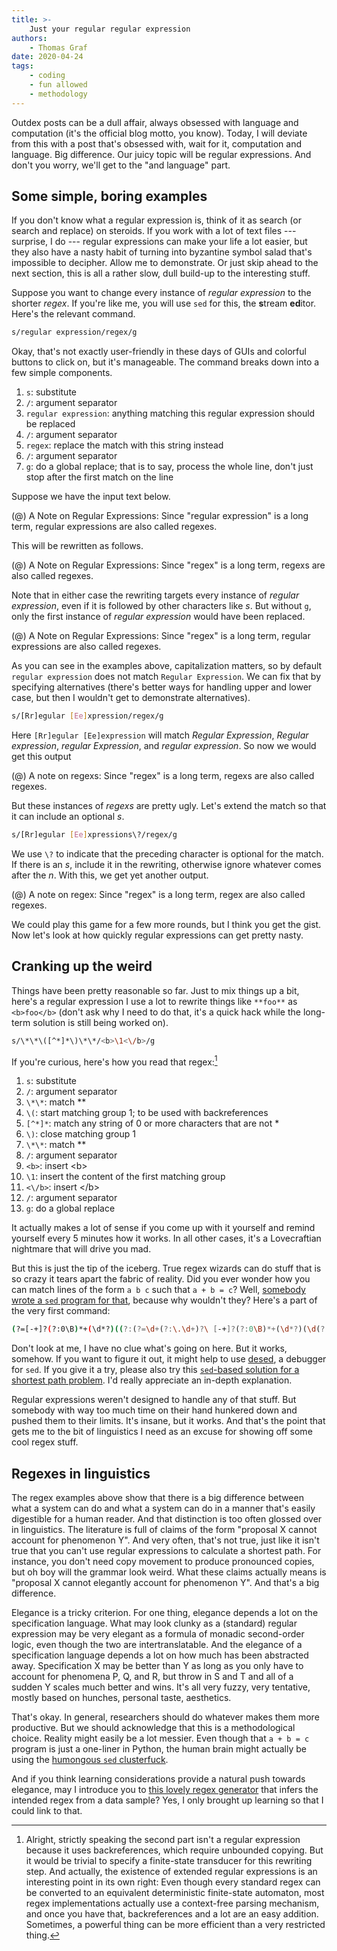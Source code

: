 ```yaml
---
title: >-
    Just your regular regular expression
authors:
    - Thomas Graf
date: 2020-04-24
tags:
    - coding
    - fun allowed
    - methodology
---
```


<!-- START_SUMMARY_BLOCK -->
Outdex posts can be a dull affair, always obsessed with language and computation (it's the official blog motto, you know).
Today, I will deviate from this with a post that's obsessed with, wait for it, computation and language.
Big difference.
Our juicy topic will be regular expressions.
And don't you worry, we'll get to the "and language" part.
<!-- END_SUMMARY_BLOCK -->


## Some simple, boring examples

If you don't know what a regular expression is, think of it as search (or search and replace) on steroids.
If you work with a lot of text files --- surprise, I do --- regular expressions can make your life a lot easier, but they also have a nasty habit of turning into byzantine symbol salad that's impossible to decipher.
Allow me to demonstrate.
Or just skip ahead to the next section, this is all a rather slow, dull build-up to the interesting stuff. 

Suppose you want to change every instance of *regular expression* to the shorter *regex*.
If you're like me, you will use `sed` for this, the **s**tream **ed**itor.
Here's the relevant command.

```bash
s/regular expression/regex/g
```

Okay, that's not exactly user-friendly in these days of GUIs and colorful buttons to click on, but it's manageable.
The command breaks down into a few simple components.

1. `s`: substitute
1. `/`: argument separator
1. `regular expression`: anything matching this regular expression should be replaced
1. `/`: argument separator
1. `regex`: replace the match with this string instead
1. `/`: argument separator
1. `g`: do a global replace; that is to say, process the whole line, don't just stop after the first match on the line

Suppose we have the input text below.

(@) A Note on Regular Expressions: Since "regular expression" is a long term, regular expressions are also called regexes.

This will be rewritten as follows.

(@) A Note on Regular Expressions: Since "regex" is a long term, regexs are also called regexes.

Note that in either case the rewriting targets every instance of *regular expression*, even if it is followed by other characters like *s*.
But without `g`, only the first instance of *regular expression* would have been replaced.

(@) A Note on Regular Expressions: Since "regex" is a long term, regular expressions are also called regexes.

As you can see in the examples above, capitalization matters, so by default `regular expression` does not match `Regular Expression`.
We can fix that by specifying alternatives (there's better ways for handling upper and lower case, but then I wouldn't get to demonstrate alternatives).

```bash
s/[Rr]egular [Ee]xpression/regex/g
```

Here `[Rr]egular [Ee]expression` will match *Regular Expression*, *Regular expression*, *regular Expression*, and *regular expression*.
So now we would get this output

(@) A note on regexs: Since "regex" is a long term, regexs are also called regexes.

But these instances of *regexs* are pretty ugly.
Let's extend the match so that it can include an optional *s*.

```bash
s/[Rr]egular [Ee]xpressions\?/regex/g
```

We use `\?` to indicate that the preceding character is optional for the match.
If there is an *s*, include it in the rewriting, otherwise ignore whatever comes after the *n*.
With this, we get yet another output.

(@) A note on regex: Since "regex" is a long term, regex are also called regexes.

We could play this game for a few more rounds, but I think you get the gist.
Now let's look at how quickly regular expressions can get pretty nasty.


## Cranking up the weird

Things have been pretty reasonable so far.
Just to mix things up a bit, here's a regular expression I use a lot to rewrite things like `**foo**` as `<b>foo</b>` (don't ask why I need to do that, it's a quick hack while the long-term solution is still being worked on).

```bash
s/\*\*\([^*]*\)\*\*/<b>\1<\/b>/g
```

If you're curious, here's how you read that regex:[^1]

[^1]: Alright, strictly speaking the second part isn't a regular expression because it uses backreferences, which require unbounded copying. But it would be trivial to specify a finite-state transducer for this rewriting step. And actually, the existence of extended regular expressions is an interesting point in its own right: Even though every standard regex can be converted to an equivalent deterministic finite-state automaton, most regex implementations actually use a context-free parsing mechanism, and once you have that, backreferences and a lot are an easy addition. Sometimes, a powerful thing can be more efficient than a very restricted thing.


1. `s`: substitute
1. `/`: argument separator
1. `\*\*`: match \*\*
1. `\(`: start matching group 1; to be used with backreferences
1. `[^*]*`: match any string of 0 or more characters that are not \*
1. `\)`: close matching group 1
1. `\*\*`: match \*\*
1. `/`: argument separator
1. `<b>`: insert \<b\>
1. `\1`: insert the content of the first matching group
1. `<\/b>`: insert \</b\>
1. `/`: argument separator
1. `g`: do a global replace

It actually makes a lot of sense if you come up with it yourself and remind yourself every 5 minutes how it works.
In all other cases, it's a Lovecraftian nightmare that will drive you mad.

But this is just the tip of the iceberg.
True regex wizards can do stuff that is so crazy it tears apart the fabric of reality.
Did you ever wonder how you can match lines of the form `a b c` such that `a + b = c`?
Well, [somebody wrote a `sed` program for that](http://www.drregex.com/2018/11/how-to-match-b-c-where-abc-beast-reborn.html?m=1), because why wouldn't they?
Here's a part of the very first command:

```bash
(?=[-+]?(?:0\B)*+(\d*?)((?:(?=\d+(?:\.\d+)?\ [-+]?(?:0\B)*+(\d*?)(\d(?(4)\4))(?:\.\d+)?\ [-+]?(?:0\B)*+(\d*?)(\d(?(6)\6))(?:\.\d+)?$)\d)++)\b)
```

Don't look at me, I have no clue what's going on here.
But it works, somehow.
If you want to figure it out, it might help to use [desed](https://github.com/SoptikHa2/desed/), a debugger for `sed`.
If you give it a try, please also try this [`sed`-based solution for a shortest path problem](https://tildes.net/~comp/b2k/programming_challenge_find_path_from_city_a_to_city_b_with_least_traffic_controls_inbetween#comment-2run).
I'd really appreciate an in-depth explanation.

Regular expressions weren't designed to handle any of that stuff.
But somebody with way too much time on their hand hunkered down and pushed them to their limits.
It's insane, but it works.
And that's the point that gets me to the bit of linguistics I need as an excuse for showing off some cool regex stuff.


## Regexes in linguistics

The regex examples above show that there is a big difference between what a system can do and what a system can do in a manner that's easily digestible for a human reader.
And that distinction is too often glossed over in linguistics.
The literature is full of claims of the form "proposal X cannot account for phenomenon Y".
And very often, that's not true, just like it isn't true that you can't use regular expressions to calculate a shortest path.
For instance, you don't need copy movement to produce pronounced copies, but oh boy will the grammar look weird.
What these claims actually means is "proposal X cannot elegantly account for phenomenon Y".
And that's a big difference.

Elegance is a tricky criterion.
For one thing, elegance depends a lot on the specification language.
What may look clunky as a (standard) regular expression may be very elegant as a formula of monadic second-order logic, even though the two are intertranslatable.
And the elegance of a specification language depends a lot on how much has been abstracted away.
Specification X may be better than Y as long as you only have to account for phenomena P, Q, and R, but throw in S and T and all of a sudden Y scales much better and wins.
It's all very fuzzy, very tentative, mostly based on hunches, personal taste, aesthetics.

That's okay.
In general, researchers should do whatever makes them more productive.
But we should acknowledge that this is a methodological choice.
Reality might easily be a lot messier.
Even though that `a + b = c` program is just a one-liner in Python, the human brain might actually be using the [humongous `sed` clusterfuck](http://www.drregex.com/2018/11/how-to-match-b-c-where-abc-beast-reborn.html?m=1).

And if you think learning considerations provide a natural push towards elegance, may I introduce you to [this lovely regex generator](https://github.com/MaLeLabTs/RegexGenerator) that infers the intended regex from a data sample?
Yes, I only brought up learning so that I could link to that.
